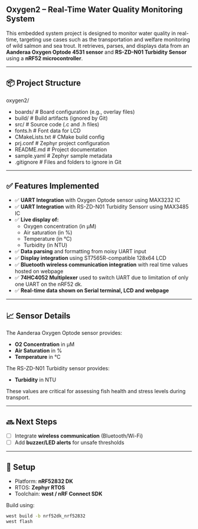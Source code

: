 ## Oxygen2 – Real-Time Water Quality Monitoring System

This embedded system project is designed to monitor water quality in real-time, targeting use cases such as the transportation and welfare monitoring of wild salmon and sea trout. It retrieves, parses, and displays data from an **Aanderaa Oxygen Optode 4531 sensor** and **RS-ZD-N01 Turbidity Sensor** using a **nRF52 microcontroller**.

---

## 📦 Project Structure

oxygen2/
-   boards/ # Board configuration (e.g., overlay files)
-   build/ # Build artifacts (ignored by Git)
-   src/ # Source code (.c and .h files)
-   fonts.h # Font data for LCD
-   CMakeLists.txt # CMake build config
-   prj.conf # Zephyr project configuration
-   README.md # Project documentation
-   sample.yaml # Zephyr sample metadata
-   .gitignore # Files and folders to ignore in Git

---

## ✅ Features Implemented

- ✅ **UART Integration** with Oxygen Optode sensor using MAX3232 IC
- ✅ **UART Integration** with RS-ZD-N01 Turbidity Sensorr using MAX3485 IC
- ✅ **Live display of:**
  - Oxygen concentration (in µM)
  - Air saturation (in %)
  - Temperature (in °C)
  - Turbidity (in NTU)
- ✅ **Data parsing** and formatting from noisy UART input  
- ✅ **Display integration** using ST7565R-compatible 128x64 LCD
- ✅ **Bluetooth wireless communication integration** with real time values hosted on webpage
- ✅ **74HC4052 Multiplexer** used to switch UART due to limitation of only one UART on the nRF52 dk.
- ✅ **Real-time data shown on Serial terminal, LCD and webpage**

---

## 📈 Sensor Details

The Aanderaa Oxygen Optode sensor provides:
- **O2 Concentration** in µM  
- **Air Saturation** in %  
- **Temperature** in °C  

The RS-ZD-N01 Turbidity sensor provides:
- **Turbidity** in NTU  

These values are critical for assessing fish health and stress levels during transport. 

---

## 🔜 Next Steps

- [ ] Integrate **wireless communication** (Bluetooth/Wi-Fi)
- [ ] Add **buzzer/LED alerts** for unsafe thresholds
---

## 🔧 Setup

- Platform: **nRF52832 DK**
- RTOS: **Zephyr RTOS**
- Toolchain: **west / nRF Connect SDK**

Build using:

```bash
west build -b nrf52dk_nrf52832
west flash

